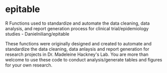 # epitable
R Functions used to standardize and automate the data cleaning, data analysis, and report generation process for clinical trial/epidemiology studies - Danielniliang/epitable

These functions were originally designed and created to automate and standardize the data cleaning, data anlaysis and report generation for research projects in Dr. Madeleine Hackney's Lab. You are more than welcome to use these code to conduct analysis/generate tables and figures for your own research.
